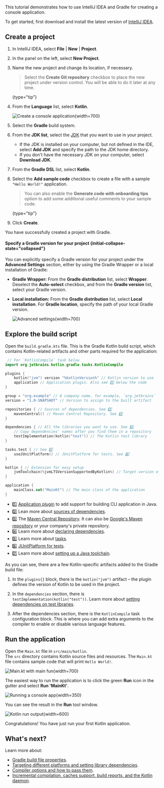 [//]: # (title: Get started with Gradle and Kotlin/JVM)

This tutorial demonstrates how to use IntelliJ IDEA and Gradle for creating a console application.

To get started, first download and install the latest version of [IntelliJ IDEA](https://www.jetbrains.com/idea/download/index.html).

## Create a project

1. In IntelliJ IDEA, select **File** | **New** | **Project**.
2. In the panel on the left, select **New Project**.
3. Name the new project and change its location, if necessary.

   > Select the **Create Git repository** checkbox to place the new project under version control. You will be able to do
   > it later at any time.
   >
   {type="tip"}

4. From the **Language** list, select **Kotlin**.

   ![Create a console application](jvm-new-gradle-project.png){width=700}

5. Select the **Gradle** build system.
6. From the **JDK list**, select the [JDK](https://www.oracle.com/java/technologies/downloads/) that you want to use in
   your project.
    * If the JDK is installed on your computer, but not defined in the IDE, select **Add JDK** and specify the path to the
      JDK home directory.
    * If you don't have the necessary JDK on your computer, select **Download JDK**.

7. From the **Gradle DSL** list, select **Kotlin**.
8. Select the **Add sample code** checkbox to create a file with a sample `"Hello World!"` application.

   > You can also enable the **Generate code with onboarding tips** option to add some additional useful comments to your
   > sample code.
   >
   {type="tip"}

9. Click **Create**.

You have successfully created a project with Gradle.

#### Specify a Gradle version for your project {initial-collapse-state="collapsed"}

You can explicitly specify a Gradle version for your project under the **Advanced Settings** section, either by using the Gradle Wrapper or a local installation of Gradle:
* **Gradle Wrapper:** From the **Gradle distribution** list,  select **Wrapper**. Deselect the **Auto-select** checkbox, and from the **Gradle version** list, select your Gradle version.
* **Local installation:** From the **Gradle distribution** list, select **Local installation**.  For **Gradle location**, specify the path of your local Gradle version.

   ![Advanced settings](jvm-new-gradle-project-advanced.png){width=700}

## Explore the build script

Open the `build.gradle.kts` file. This is the Gradle Kotlin build script, which contains Kotlin-related artifacts and other parts required for the application:

```kotlin
 // For `KotlinCompile` task below
import org.jetbrains.kotlin.gradle.tasks.KotlinCompile

plugins {
    kotlin("jvm") version "%kotlinVersion%" // Kotlin version to use
    application // Application plugin. Also see 1️⃣ below the code
}

group = "org.example" // A company name, for example, `org.jetbrains`
version = "1.0-SNAPSHOT" // Version to assign to the built artifact

repositories { // Sources of dependencies. See 2️⃣
    mavenCentral() // Maven Central Repository. See 3️⃣
}

dependencies { // All the libraries you want to use. See 4️⃣
    // Copy dependencies' names after you find them in a repository
    testImplementation(kotlin("test")) // The Kotlin test library
}

tasks.test { // See 5️⃣
    useJUnitPlatform() // JUnitPlatform for tests. See 6️⃣
}

kotlin { // Extension for easy setup
    jvmToolchain(%jvmLTSVersionSupportedByKotlin%) // Target version of generated JVM bytecode. See 7️⃣
}

application {
    mainClass.set("MainKt") // The main class of the application
}
```

* 1️⃣ [Application plugin](https://docs.gradle.org/current/userguide/application_plugin.html) to add support for building CLI application in Java.
* 2️⃣ Lean more about [sources of dependencies](https://docs.gradle.org/current/userguide/declaring_repositories.html).
* 3️⃣ The [Maven Central Repository](https://central.sonatype.com/). It can also be [Google's Maven repository](https://maven.google.com/) or your company's private repository.
* 4️⃣ Learn more about [declaring dependencies](https://docs.gradle.org/current/userguide/declaring_dependencies.html).
* 5️⃣ Learn more about [tasks](https://docs.gradle.org/current/dsl/org.gradle.api.Task.html).
* 6️⃣ [JUnitPlatform for tests](https://docs.gradle.org/current/javadoc/org/gradle/api/tasks/testing/Test.html#useJUnitPlatform).
* 7️⃣ Learn more about [setting up a Java toolchain](gradle-configure-project.md#gradle-java-toolchains-support).

As you can see, there are a few Kotlin-specific artifacts added to the Gradle build file:

1. In the `plugins{}` block, there is the `kotlin("jvm")` artifact – the plugin defines the version of Kotlin to be used in the project.

2. In the `dependencies` section, there is `testImplementation(kotlin("test"))`. 
   Learn more about [setting dependencies on test libraries](gradle-configure-project.md#set-dependencies-on-test-libraries).

3. After the dependencies section, there is the `KotlinCompile` task configuration block.
   This is where you can add extra arguments to the compiler to enable or disable various language features.

## Run the application

Open the `Main.kt` file in `src/main/kotlin`.  
The `src` directory contains Kotlin source files and resources. The `Main.kt` file contains sample code that will print
`Hello World!`.

![Main.kt with main fun](jvm-main-kt-initial-gradle.png){width=700}

The easiest way to run the application is to click the green **Run** icon in the gutter and select **Run 'MainKt'**.

![Running a console app](jvm-run-app-gradle.png){width=350}

You can see the result in the **Run** tool window.

![Kotlin run output](jvm-output-gradle.png){width=600}

Congratulations! You have just run your first Kotlin application.

## What's next?

Learn more about:
* [Gradle build file properties](https://docs.gradle.org/current/dsl/org.gradle.api.Project.html#N14E9A).
* [Targeting different platforms and setting library dependencies](gradle-configure-project.md).
* [Compiler options and how to pass them](gradle-compiler-options.md).
* [Incremental compilation, caches support, build reports, and the Kotlin daemon](gradle-compilation-and-caches.md).
